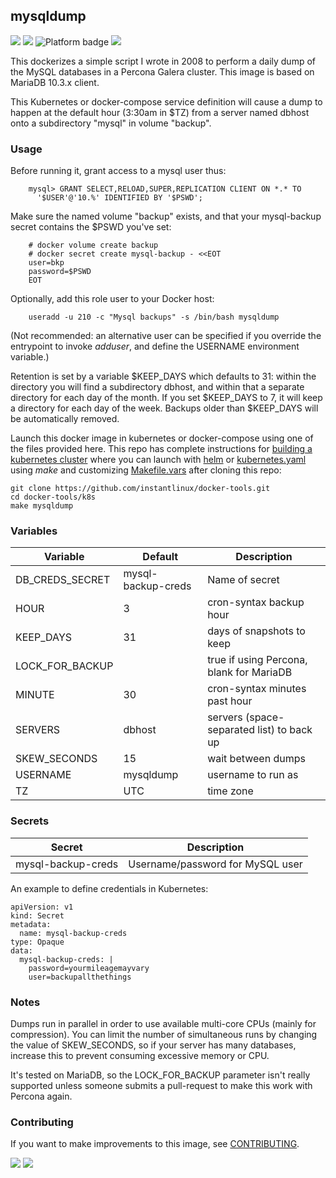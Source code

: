 ## mysqldump
[![](https://img.shields.io/docker/v/instantlinux/mysqldump?sort=date)](https://hub.docker.com/r/instantlinux/mysqldump/tags "Version badge") [![](https://img.shields.io/docker/image-size/instantlinux/mysqldump?sort=date)](https://github.com/instantlinux/docker-tools/-/blob/main/images/mysqldump "Image badge") ![](https://img.shields.io/badge/platform-amd64%20arm64%20arm%2Fv6%20arm%2Fv7-blue "Platform badge") [![](https://img.shields.io/badge/dockerfile-latest-blue)](https://gitlab.com/instantlinux/docker-tools/-/blob/main/images/mysqldump/Dockerfile "dockerfile")

This dockerizes a simple script I wrote in 2008 to perform a daily dump of
the MySQL databases in a Percona Galera cluster. This image is based on
MariaDB 10.3.x client.

This Kubernetes or docker-compose service definition will cause a dump to happen
at the default hour (3:30am in $TZ) from a server named dbhost onto
a subdirectory "mysql" in volume "backup".

### Usage
Before running it, grant access to a mysql user thus:
~~~
    mysql> GRANT SELECT,RELOAD,SUPER,REPLICATION CLIENT ON *.* TO
      '$USER'@'10.%' IDENTIFIED BY '$PSWD';
~~~
Make sure the named volume "backup" exists, and that
your mysql-backup secret contains the $PSWD you've set:
~~~
    # docker volume create backup
    # docker secret create mysql-backup - <<EOT
    user=bkp
    password=$PSWD
    EOT
~~~
Optionally, add this role user to your Docker host:
~~~
    useradd -u 210 -c "Mysql backups" -s /bin/bash mysqldump
~~~
(Not recommended: an alternative user can be specified if you override
the entrypoint to invoke _adduser_, and define the USERNAME environment
variable.)

Retention is set by a variable $KEEP_DAYS which defaults to 31: within
the directory you will find a subdirectory dbhost, and within that a
separate directory for each day of the month. If you set $KEEP_DAYS
to 7, it will keep a directory for each day of the week. Backups older
than $KEEP_DAYS will be automatically removed.

Launch this docker image in kubernetes or docker-compose using one of the
files provided here. This repo has complete instructions for
[building a kubernetes cluster](https://github.com/instantlinux/docker-tools/blob/main/k8s/README.md) where you can launch with [helm](https://github.com/instantlinux/docker-tools/tree/main/images/mysqldump/helm) or [kubernetes.yaml](https://github.com/instantlinux/docker-tools/blob/main/images/mysqldump/kubernetes.yaml) using _make_ and customizing [Makefile.vars](https://github.com/instantlinux/docker-tools/blob/main/k8s/Makefile.vars) after cloning this repo:
~~~
git clone https://github.com/instantlinux/docker-tools.git
cd docker-tools/k8s
make mysqldump
~~~

### Variables

| Variable | Default | Description |
| -------- | ------- | ----------- |
| DB_CREDS_SECRET | mysql-backup-creds | Name of secret |
| HOUR | 3 |cron-syntax backup hour |
| KEEP_DAYS | 31 | days of snapshots to keep |
| LOCK_FOR_BACKUP | | true if using Percona, blank for MariaDB |
| MINUTE | 30 | cron-syntax minutes past hour |
| SERVERS | dbhost | servers (space-separated list) to back up |
| SKEW_SECONDS | 15 | wait between dumps |
| USERNAME | mysqldump | username to run as |
| TZ | UTC | time zone |

### Secrets

| Secret | Description |
| ------ | ----------- |
| mysql-backup-creds | Username/password for MySQL user |

An example to define credentials in Kubernetes:
```
apiVersion: v1
kind: Secret
metadata:
  name: mysql-backup-creds
type: Opaque
data:
  mysql-backup-creds: |
    password=yourmileagemayvary
    user=backupallthethings
```

### Notes

Dumps run in parallel in order to use available multi-core CPUs
(mainly for compression). You can limit the number of simultaneous
runs by changing the value of SKEW_SECONDS, so if your server has many
databases, increase this to prevent consuming excessive memory or CPU.

It's tested on MariaDB, so the LOCK_FOR_BACKUP parameter isn't really
supported unless someone submits a pull-request to make this work with
Percona again.

### Contributing

If you want to make improvements to this image, see [CONTRIBUTING](https://github.com/instantlinux/docker-tools/blob/main/CONTRIBUTING.md).

[![](https://img.shields.io/badge/license-Apache--2.0-red.svg)](https://choosealicense.com/licenses/apache-2.0/ "License badge") [![](https://img.shields.io/badge/code-mariadb%2Fserver%2Fclient-blue.svg)](https://github.com/mariadb/server/tree/10.3/client "Code repo")
